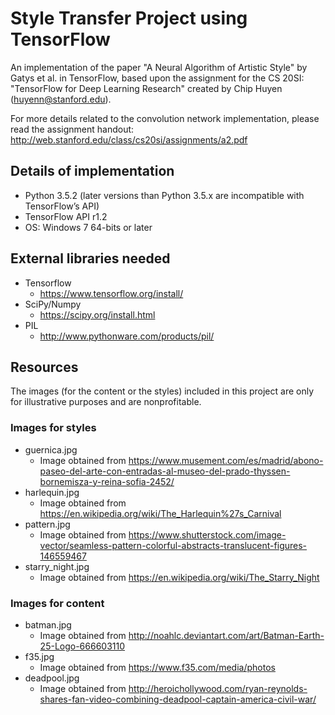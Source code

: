 # Style Transfer Project using TensorFlow

An implementation of the paper "A Neural Algorithm of Artistic Style"
by Gatys et al. in TensorFlow, based upon the assignment for the CS 20SI:
"TensorFlow for Deep Learning Research" created by Chip Huyen
(huyenn@stanford.edu).

For more details related to the convolution network implementation,
please read the assignment handout:
http://web.stanford.edu/class/cs20si/assignments/a2.pdf

## Details of implementation

* Python 3.5.2 (later versions than Python 3.5.x are incompatible with TensorFlow’s API)
* TensorFlow API r1.2 
* OS: Windows 7 64-bits or later

## External libraries needed

* Tensorflow
  * https://www.tensorflow.org/install/
* SciPy/Numpy
  * https://scipy.org/install.html 
* PIL
  * http://www.pythonware.com/products/pil/

## Resources
The images (for the content or the styles) included in this project are only for illustrative purposes and are nonprofitable.

### Images for styles

* guernica.jpg
    * Image obtained from https://www.musement.com/es/madrid/abono-paseo-del-arte-con-entradas-al-museo-del-prado-thyssen-bornemisza-y-reina-sofia-2452/
* harlequin.jpg
    * Image obtained from https://en.wikipedia.org/wiki/The_Harlequin%27s_Carnival
* pattern.jpg
    * Image obtained from https://www.shutterstock.com/image-vector/seamless-pattern-colorful-abstracts-translucent-figures-146559467
* starry_night.jpg
    * Image obtained from https://en.wikipedia.org/wiki/The_Starry_Night

### Images for content

* batman.jpg
    * Image obtained from http://noahlc.deviantart.com/art/Batman-Earth-25-Logo-666603110
* f35.jpg
    * Image obtained from https://www.f35.com/media/photos
* deadpool.jpg
    * Image obtained from http://heroichollywood.com/ryan-reynolds-shares-fan-video-combining-deadpool-captain-america-civil-war/

